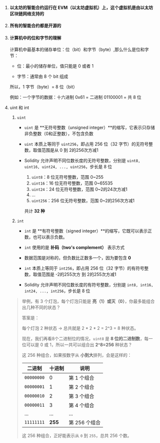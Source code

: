 1. #### 以太坊的智能合约运行在 EVM（以太坊虚拟机）上，这个虚拟机是由以太坊区块链网络支持的

2. #### 所有的智能合约都是开源的

3. #### 计算机中的位和字节的理解

   计算机中最基本的储存单位：位（bit）和字节（byte）,那么什么是位和字节：

   - 位：最小的储存单位，值只能是 0 或者 1

   - 字节：通常由 8 个 bit 组成

   所以，1 字节（byte）= 8 位（bit）

   例如：一个字节的数据：十六进制 0x61 = 二进制 01100001 = 共 8 位

4. uint 和 int

   1. `uint`

      - `uint` 是 **无符号整数（unsigned integer）**的缩写，它表示只存储非负整数（0和正整数），不包含负数

      - `uint` 本质上等同于 `uint256`，即占用 256 位（32 字节）的无符号整数，取值范围是从 0 到 2的256次方减1

      - Solidity 允许声明不同位数长度的无符号整数，分别是 `uint8, uint16, uint24, ..., uint256`，步长是 8 位

        1. `uint8`：8 位无符号整数，范围 0~255
        2. `uint16`：16 位无符号整数，范围 0~65535
        3. `uint24`：24 位无符号整数，范围 0~2的24次方减1
        4. ...
        5. `uint256`：256 位无符号整数，范围 0~2的256次方减1

        共计 **32 种**

   2. `int`

      - `int` 是 **有符号整数（signed integer）**的缩写，它既可以表示正数，也可以表示负数。

      - `int` 使用的是 **补码（two's complement）** 表示方式
   
      - 数据范围是对称的，但负数比正数多一个，因为要包含 **0**
   
      - `int` 本质上等同于 `int256`，即占用 256 位（32 字节）的有符号整数，取值范围是 -2的255次方 到 2的255次方减1
   
      - Solidity 允许声明不同位数长度的有符号整数，分别是 `int8, int16, int24, ..., int256`，步长是 8 位
   
        
   
   > 举例，有 3 个灯泡，每个灯泡只能是 **亮（1）或灭（0）**，你最多能组合出几种不同的状态？
   >
   > 答案是：
   >
   > 每个灯泡 2 种状态 → 总共就是 2 * 2 * 2 = 2^3 = 8 种状态。
   >
   > 
   >
   > 现在，我们再看8个二进制位的情况，`uint8` 是 **8 位的二进制数**，每一位可以是 0 或 1，所以一共可以组合出 **2^8=256** 种状态？
   >
   > 这 256 种组合，如果按数字从 **小到大**排列，会是这样的：
   >
   > | 二进制     | 十进制  | 说明          |
   > | ---------- | ------- | ------------- |
   > | `00000000` | 0       | 第 1 个组合   |
   > | `00000001` | 1       | 第 2 个组合   |
   > | `00000010` | 2       | 第 3 个组合   |
   > | `00000011` | 3       | 第 4 个组合   |
   > | ...        | ...     | ...           |
   > | `11111111` | **255** | 第 256 个组合 |
   >
   > 这 256 种组合，正好能表示从 `0` 到 `255`，总共 256 个数。
   
   
